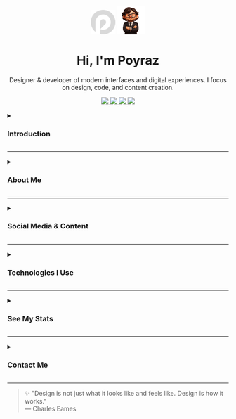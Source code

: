 <p align="center">
  <img src="./logo.png" alt="Logo" width="56" height="56" />
  <img src="./avatar.png" alt="Avatar" width="64" height="64" />
</p>

<h1 align="center">Hi, I'm Poyraz</h1>

<p align="center">
Designer & developer of modern interfaces and digital experiences. I focus on design, code, and content creation.
</p>

<p align="center">
  <a href="https://ui.poyrazavsever.com">
    <img src="https://img.shields.io/badge/UI--Kit-111111?style=for-the-badge" height="28" />
  </a>
  <a href="https://status.poyrazavsever.com">
    <img src="https://img.shields.io/badge/Status-111111?style=for-the-badge" height="28" />
  </a>
  <a href="https://freelance.poyrazavsever.com">
    <img src="https://img.shields.io/badge/Freelance-111111?style=for-the-badge" height="28" />
  </a>
  <a href="./README-TR.md">
    <img src="https://img.shields.io/badge/View%20in%20Turkish-111111?style=for-the-badge" height="28" />
  </a>
</p>

<details close>
<summary><h3>Introduction</h3></summary>

<p align="left">
I'm a passionate developer focused on UI/UX design and software development.<br/>
I especially enjoy building modern and user-centric interfaces using <strong>Next.js</strong> and <strong>Tailwind CSS</strong>.
</p>

</details>

---

<details close>
<summary><h3>About Me</h3></summary>

Hi, I'm Poyraz. Since childhood, I've been curious about how digital products work. Today, that curiosity has evolved into crafting software solutions centered around user experience. I enjoy full-stack development, interface design, and digital content creation. I love building, learning, and sharing.

</details>

---

<details close>
<summary><h3>Social Media & Content</h3></summary>

**Professional**  
<a href="https://www.linkedin.com/in/poyrazavsever/" target="_blank">
<img src="https://img.shields.io/badge/LinkedIn-111111?style=for-the-badge&logo=linkedin&logoColor=white" height="24" />
</a>
<a href="https://www.behance.net/poyrazavsever" target="_blank">
<img src="https://img.shields.io/badge/Behance-111111?style=for-the-badge&logo=behance&logoColor=white" height="24" />
</a>
<a href="https://www.poyrazavsever.com/" target="_blank">
<img src="https://img.shields.io/badge/Website-111111?style=for-the-badge&logo=google-chrome&logoColor=white" height="24" />
</a>

**Content & Blog**  
<a href="https://medium.com/@poyrazavsever" target="_blank">
<img src="https://img.shields.io/badge/Medium-111111?style=for-the-badge&logo=medium&logoColor=white" height="24" />
</a>
<a href="http://youtube.com/@poyrazavsever" target="_blank">
<img src="https://img.shields.io/badge/YouTube%20(Poyraz%20Avsever)-111111?style=for-the-badge&logo=youtube&logoColor=white" height="24" />
</a>
<a href="https://www.instagram.com/poyraz_avsever/" target="_blank">
<img src="https://img.shields.io/badge/Instagram%20(Poyraz%20Avsever)-111111?style=for-the-badge&logo=instagram&logoColor=white" height="24" />
</a>

**Social**  
<a href="https://www.instagram.com/pavori_/" target="_blank">
<img src="https://img.shields.io/badge/Instagram%20(Pavori)-111111?style=for-the-badge&logo=instagram&logoColor=white" height="24" />
</a>

**Support**  
<a href="https://www.buymeacoffee.com/poyrazavsever" target="_blank">
<img src="https://img.shields.io/badge/Buy%20Me%20a%20Coffee-111111?style=for-the-badge&logo=buy-me-a-coffee&logoColor=white" height="24" />
</a>

</details>

---

<details close>
<summary><h3>Technologies I Use</h3></summary>

_(All icons from [skillicons.dev](https://skillicons.dev))_

#### Languages & Frontend

<img src="https://skillicons.dev/icons?i=js,ts,html,css,sass,tailwind,bootstrap,materialui,react,nextjs,vue,nuxtjs,svelte,redux,pug" height="32" />

#### Backend & Databases

<img src="https://skillicons.dev/icons?i=nodejs,express,nestjs,fastapi,firebase,supabase,sqlite,mysql,mongodb" height="32" />

#### Tools & Platforms

<img src="https://skillicons.dev/icons?i=figma,xd,ps,sketchup,vercel,git,gitlab,github,vscode,visualstudio" height="32" />

</details>

---

<details>
<summary><h3>See My Stats</h3></summary>

**General GitHub Activity**  
<img src="https://github-readme-stats.vercel.app/api?username=poyrazavsever&show_icons=true&theme=city_lights&count_private=true&hide_border=false" height="150" />

**Top Languages**  
<img src="https://github-readme-stats.vercel.app/api/top-langs?username=poyrazavsever&layout=compact&theme=city_lights&hide_border=false&card_width=320&langs_count=10&custom_title=Top%20Languages" height="150" />

**Commit & Contribution Streak**  
<img src="https://streak-stats.demolab.com?user=poyrazavsever&theme=city_lights&hide_border=false&mode=daily" height="150" />

**Detailed Profile Analysis**  
<img src="https://github-profile-summary-cards.vercel.app/api/cards/profile-details?username=poyrazavsever&theme=github_dark" height="150" />

**Repo-Based Stats**  
<img src="https://github-profile-summary-cards.vercel.app/api/cards/repos-per-language?username=poyrazavsever&theme=github_dark" height="150" />
<img src="https://github-profile-summary-cards.vercel.app/api/cards/most-commit-language?username=poyrazavsever&theme=github_dark" height="150" />

**Followers & Stars**  
<img src="https://github-profile-summary-cards.vercel.app/api/cards/stats?username=poyrazavsever&theme=github_dark" height="150" />

</details>

---

<details close>
<summary><h3>Contact Me</h3></summary>

For collaborations, questions, or just a friendly chat, feel free to reach out!  
📧 poyrazavsever@gmail.com

</details>

---

> ✨ "Design is not just what it looks like and feels like. Design is how it works."  
> — Charles Eames
